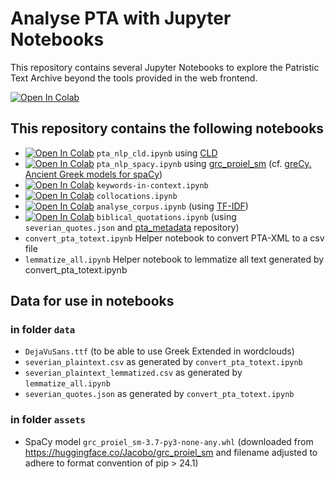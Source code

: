 # Analyse PTA with Jupyter Notebooks

This repository contains several Jupyter Notebooks to explore the Patristic Text Archive beyond the tools provided in the web frontend.

[![Open In Colab](https://colab.research.google.com/assets/colab-badge.svg)](https://colab.research.google.com/github/PatristicTextArchive/analyse_data/)

## This repository contains the following notebooks

- [![Open In Colab](https://colab.research.google.com/assets/colab-badge.svg)](https://colab.research.google.com/github/PatristicTextArchive/analyse_data/blob/main/pta_nlp_cld.ipynb)
 `pta_nlp_cld.ipynb` using [CLD](https://cld.bbaw.de)
- [![Open In Colab](https://colab.research.google.com/assets/colab-badge.svg)](https://colab.research.google.com/github/PatristicTextArchive/analyse_data/blob/main/pta_nlp_spacy.ipynb) `pta_nlp_spacy.ipynb` using [grc_proiel_sm](https://huggingface.co/Jacobo/grc_proiel_sm) (cf. [greCy. Ancient Greek models for spaCy](https://github.com/jmyerston/greCy))
- [![Open In Colab](https://colab.research.google.com/assets/colab-badge.svg)](https://colab.research.google.com/github/PatristicTextArchive/analyse_data/blob/main/keywords-in-context.ipynb) `keywords-in-context.ipynb`
- [![Open In Colab](https://colab.research.google.com/assets/colab-badge.svg)](https://colab.research.google.com/github/PatristicTextArchive/analyse_data/blob/main/collocations.ipynb) `collocations.ipynb`
- [![Open In Colab](https://colab.research.google.com/assets/colab-badge.svg)](https://colab.research.google.com/github/PatristicTextArchive/analyse_data/blob/main/analyse_corpus.ipynb) `analyse_corpus.ipynb` (using [TF-IDF](https://en.wikipedia.org/wiki/Tf%E2%80%93idf))
- [![Open In Colab](https://colab.research.google.com/assets/colab-badge.svg)](https://colab.research.google.com/github/PatristicTextArchive/analyse_data/blob/main/biblical_quotations.ipynb) `biblical_quotations.ipynb` (using `severian_quotes.json` and [pta_metadata](https://github.com/PatristicTextArchive/pta_metadata) repository)
- `convert_pta_totext.ipynb` Helper notebook to convert PTA-XML to a csv file
- `lemmatize_all.ipynb` Helper notebook to lemmatize all text generated by convert_pta_totext.ipynb

## Data for use in notebooks

### in folder `data`

- `DejaVuSans.ttf` (to be able to use Greek Extended in wordclouds)
- `severian_plaintext.csv` as generated by `convert_pta_totext.ipynb`
- `severian_plaintext_lemmatized.csv` as generated by `lemmatize_all.ipynb`
- `severian_quotes.json` as generated by `convert_pta_totext.ipynb`

### in folder `assets`

- SpaCy model `grc_proiel_sm-3.7-py3-none-any.whl` (downloaded from https://huggingface.co/Jacobo/grc_proiel_sm and filename adjusted to adhere to format convention of pip > 24.1)